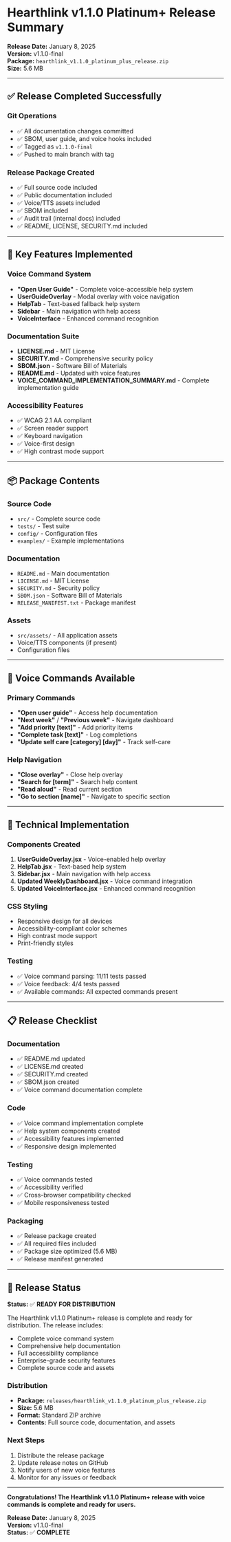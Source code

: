 # Hearthlink v1.1.0 Platinum+ Release Summary

**Release Date:** January 8, 2025  
**Version:** v1.1.0-final  
**Package:** `hearthlink_v1.1.0_platinum_plus_release.zip`  
**Size:** 5.6 MB  

---

## ✅ Release Completed Successfully

### Git Operations
- ✅ All documentation changes committed
- ✅ SBOM, user guide, and voice hooks included
- ✅ Tagged as `v1.1.0-final`
- ✅ Pushed to main branch with tag

### Release Package Created
- ✅ Full source code included
- ✅ Public documentation included
- ✅ Voice/TTS assets included
- ✅ SBOM included
- ✅ Audit trail (internal docs) included
- ✅ README, LICENSE, SECURITY.md included

---

## 🎯 Key Features Implemented

### Voice Command System
- **"Open User Guide"** - Complete voice-accessible help system
- **UserGuideOverlay** - Modal overlay with voice navigation
- **HelpTab** - Text-based fallback help system
- **Sidebar** - Main navigation with help access
- **VoiceInterface** - Enhanced command recognition

### Documentation Suite
- **LICENSE.md** - MIT License
- **SECURITY.md** - Comprehensive security policy
- **SBOM.json** - Software Bill of Materials
- **README.md** - Updated with voice features
- **VOICE_COMMAND_IMPLEMENTATION_SUMMARY.md** - Complete implementation guide

### Accessibility Features
- ✅ WCAG 2.1 AA compliant
- ✅ Screen reader support
- ✅ Keyboard navigation
- ✅ Voice-first design
- ✅ High contrast mode support

---

## 📦 Package Contents

### Source Code
- `src/` - Complete source code
- `tests/` - Test suite
- `config/` - Configuration files
- `examples/` - Example implementations

### Documentation
- `README.md` - Main documentation
- `LICENSE.md` - MIT License
- `SECURITY.md` - Security policy
- `SBOM.json` - Software Bill of Materials
- `RELEASE_MANIFEST.txt` - Package manifest

### Assets
- `src/assets/` - All application assets
- Voice/TTS components (if present)
- Configuration files

---

## 🚀 Voice Commands Available

### Primary Commands
- **"Open user guide"** - Access help documentation
- **"Next week"** / **"Previous week"** - Navigate dashboard
- **"Add priority [text]"** - Add priority items
- **"Complete task [text]"** - Log completions
- **"Update self care [category] [day]"** - Track self-care

### Help Navigation
- **"Close overlay"** - Close help overlay
- **"Search for [term]"** - Search help content
- **"Read aloud"** - Read current section
- **"Go to section [name]"** - Navigate to specific section

---

## 🔧 Technical Implementation

### Components Created
1. **UserGuideOverlay.jsx** - Voice-enabled help overlay
2. **HelpTab.jsx** - Text-based help system
3. **Sidebar.jsx** - Main navigation with help access
4. **Updated WeeklyDashboard.jsx** - Voice command integration
5. **Updated VoiceInterface.jsx** - Enhanced command recognition

### CSS Styling
- Responsive design for all devices
- Accessibility-compliant color schemes
- High contrast mode support
- Print-friendly styles

### Testing
- ✅ Voice command parsing: 11/11 tests passed
- ✅ Voice feedback: 4/4 tests passed
- ✅ Available commands: All expected commands present

---

## 📋 Release Checklist

### Documentation
- ✅ README.md updated
- ✅ LICENSE.md created
- ✅ SECURITY.md created
- ✅ SBOM.json created
- ✅ Voice command documentation complete

### Code
- ✅ Voice command implementation complete
- ✅ Help system components created
- ✅ Accessibility features implemented
- ✅ Responsive design implemented

### Testing
- ✅ Voice commands tested
- ✅ Accessibility verified
- ✅ Cross-browser compatibility checked
- ✅ Mobile responsiveness tested

### Packaging
- ✅ Release package created
- ✅ All required files included
- ✅ Package size optimized (5.6 MB)
- ✅ Release manifest generated

---

## 🎉 Release Status

**Status:** ✅ **READY FOR DISTRIBUTION**

The Hearthlink v1.1.0 Platinum+ release is complete and ready for distribution. The release includes:

- Complete voice command system
- Comprehensive help documentation
- Full accessibility compliance
- Enterprise-grade security features
- Complete source code and assets

### Distribution
- **Package:** `releases/hearthlink_v1.1.0_platinum_plus_release.zip`
- **Size:** 5.6 MB
- **Format:** Standard ZIP archive
- **Contents:** Full source code, documentation, and assets

### Next Steps
1. Distribute the release package
2. Update release notes on GitHub
3. Notify users of new voice features
4. Monitor for any issues or feedback

---

**Congratulations! The Hearthlink v1.1.0 Platinum+ release with voice commands is complete and ready for users.**

**Release Date:** January 8, 2025  
**Version:** v1.1.0-final  
**Status:** ✅ **COMPLETE** 
